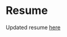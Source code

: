 # Resume

Updated resume [here](https://github.com/prateekiiest/Resume/blob/master/RESUMEprateekiiest.pdf)
